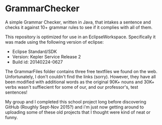 # GrammarChecker
A simple Grammar Checker, written in Java, that intakes a sentence and checks it against 10+ grammar rules to see if it complies with all of them.

This repository is optimized for use in an EclipseWorkspace. Specifically it was made using the following version of eclipse:
  * Eclipse Standard/SDK
  * Version: Kepler Service Release 2
  * Build id: 20140224-0627

The GrammarFiles folder contains three free textfiles we found on the web. Unfortunately, I don't couldn't find the links (sorry). However, they have all been modified with additional words as the original 90K+ nouns and 30K+ verbs wasn't suffiecient for some of our, and our professor's, test sentences!

My group and I completed this school project long before discovering GitHub (Roughly Sept-Nov 2015?) and i'm just now getting around to uploading some of these old projects that I thought were kind of neat or funny.
